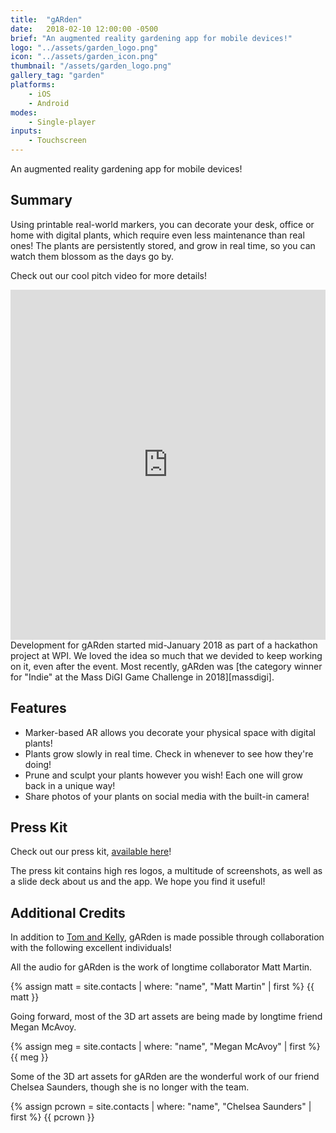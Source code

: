 ```yaml
---
title:  "gARden"
date:   2018-02-10 12:00:00 -0500
brief: "An augmented reality gardening app for mobile devices!"
logo: "../assets/garden_logo.png"
icon: "../assets/garden_icon.png"
thumbnail: "/assets/garden_logo.png"
gallery_tag: "garden"
platforms: 
    - iOS 
    - Android
modes: 
    - Single-player
inputs:
    - Touchscreen
---
```


An augmented reality gardening app for mobile devices!
<!--more-->
## Summary

Using printable real-world markers, you can decorate your desk, office or home with digital plants, which require even less maintenance than real ones! The plants are persistently stored, and grow in real time, so you can watch them blossom as the days go by. 

Check out our cool pitch video for more details!

<iframe width="100%" height="560" src="https://www.youtube.com/embed/r6fwPkCOyX8" frameborder="0" allow="accelerometer; autoplay; encrypted-media; gyroscope; picture-in-picture" allowfullscreen></iframe>
<br>
Development for gARden started mid-January 2018 as part of a hackathon project at WPI. We loved the idea so much that we devided to keep working on it, even after the event. Most recently, gARden was [the category winner for "Indie" at the Mass DiGI Game Challenge in 2018][massdigi].

## Features

<ul>
    <li>Marker-based AR allows you decorate your physical space with digital plants!</li>
    <li>Plants grow slowly in real time. Check in whenever to see how they're doing!</li>
    <li>Prune and sculpt your plants however you wish! Each one will grow back in a unique way!</li>
    <li>Share photos of your plants on social media with the built-in camera!</li>
</ul>

## Press Kit

Check out our press kit, [available here][presskit]!

The press kit contains high res logos, a multitude of screenshots, as well as a slide deck about us and the app. We hope you find it useful!

## Additional Credits

In addition to [Tom and Kelly][contact], gARden is made possible through collaboration with the following excellent individuals!


All the audio for gARden is the work of longtime collaborator Matt Martin.
<div class="contact">
{% assign matt = site.contacts | where: "name", "Matt Martin" | first %}
{{ matt }}
</div>

Going forward, most of the 3D art assets are being made by longtime friend Megan McAvoy.
<div class="contact">
{% assign meg = site.contacts | where: "name", "Megan McAvoy" | first %}
{{ meg }}
</div>


Some of the 3D art assets for gARden are the wonderful work of our friend Chelsea Saunders, though she is no longer with the team.
<div class="contact">
{% assign pcrown = site.contacts | where: "name", "Chelsea Saunders" | first %}
{{ pcrown }}
</div>

[massdigi]: ../articles/2018-03-03-mass-digi
[contact]: ../about
[presskit]: ../assets/press/gARden_presskit.zip
